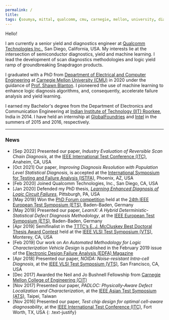 ```yaml
---
permalink: /
title:
tags: {soumya, mittal, qualcomm, cmu, carnegie, mellon, university, diagnosis, silicon, debug, dft, atpg, yield, failure, pfa, machine learning, failure analysis, iit, graduate, phd, roorkee, intel, globalfoundries}
---
```


Hello!

I am currently a senior yield and diagnostics engineer at [Qualcomm Technologies Inc.](https://www.qualcomm.com/home), San Diego, California, USA. My interests lie at the intersection of semiconductor diagnostics, yield and machine learning.  I lead the development of scan diagnostics methodologies and logic yield ramp of groundbreaking Snapdragon products.

I graduated with a PhD from [Department of Electrical and Computer Engineering](http://www.ece.cmu.edu/) at [Carnegie Mellon University (CMU)](http://www.cmu.edu/) in 2020 under the guidance of [Prof. Shawn Blanton](http://www.ece.cmu.edu/~actl). I pioneered the use of machine learning to enhance logic diagnosis algorithms, and, consequently, accelerate failure analysis and yield learning.

I earned my Bachelor's degree from the Department of Electronics and Communication Engineering at [Indian Institute of Technology (IIT) Roorkee](https://www.iitr.ac.in/), India in 2014. I have held an internship at [GlobalFoundries](https://www.globalfoundries.com/) and [Intel](https://www.intel.com) in the summers of 2015 and 2016, respectively.

---

### News
+ [Sep 2022] Presented our paper, *Industry Evaluation of Reversible Scan Chain Diagnosis*, at the [IEEE International Test Conference (ITC)](http://www.itctestweek.org/), Anaheim, CA, USA
+ [Oct 2021] Our paper, *Improving Diagnosis Resolution with Population Level Statistical Diagnosis*, is accepted at the [International Symposium for Testing and Failure Analysis (ISTFA)](https://www.asminternational.org/web/istfa), Phoenix, AZ, USA
+ [Feb 2020] Joined Qualcomm Technologies, Inc., San Diego, CA, USA
+ [Jan 2020] Defended my PhD thesis, [*Learning Enhanced Diagnosis of Logic Circuit Failures*](https://kilthub.cmu.edu/articles/thesis/Learning_Enhanced_Diagnosis_of_Logic_Circuit_Failures/11962164), Pittsburgh, PA, USA
+ [May 2019] Won the [PhD Forum competition](https://www.testgroup.polito.it/ets19/phd-forum/) held at the [24th IEEE European Test Symposium (ETS)](https://www.testgroup.polito.it/ets19/), Baden-Baden, Germany
+ [May 2019] Presented our paper, *LearnX: A Hybrid Deterministic-Statistical Defect Diagnosis Methodology*, at the [IEEE European Test Symposium (ETS)](https://www.testgroup.polito.it/ets19/), Baden-Baden, Germany
+ [Apr 2019] Semifinalist in the [TTTC’s E. J. McCluskey Best Doctoral Thesis Award Contest](http://tttc-vts.org/public_html/new/2019/doctoral-thesis-award/) held at the [IEEE VLSI Test Symposium (VTS)](http://tttc-vts.org/public_html/new/2019/), Monterey, CA, USA
+ [Feb 2019] Our work on *An Automated Methodology for Logic Characterization Vehicle Design* is published in the February 2019 issue of the [Electronic Design Failure Analysis (EDFA) Magazine](https://www.asminternational.org/web/edfas/news/edfa/-/journal_content/56/10192/36324098/MAGAZINE)
+ [Apr 2018] Presented our paper, *NOIDA: Noise-resistant Intra-cell Diagnosis*, at the [IEEE VLSI Test Symposium (VTS)](http://www.tttc-vts.org/public_html/new/2018/), San Francisco, CA, USA
+ [Dec 2017] Awarded the Neil and Jo Bushnell Fellowship from [Carnegie Mellon College of Engineering (CIT)](https://www.cit.cmu.edu)
+ [Nov 2017] Presented our paper, *PADLOC: Physically-Aware Defect Localization and Characterization*, at the [IEEE Asian Test Symposium (ATS)](http://ares.ee.ncu.edu.tw/ats17/index.php), Taipei, Taiwan
+ [Nov 2016] Presented our paper, *Test chip design for optimal cell-aware diagnosability*, at the [IEEE International Test Conference (ITC)](https://web.archive.org/web/20161207123429/http://www.itctestweek.org/), Fort Worth, TX, USA
{: .text-justify}
